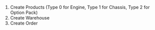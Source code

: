 1) Create Products (Type 0 for Engine, Type 1 for Chassis, Type 2 for Option Pack)
2) Create Warehouse
3) Create Order
